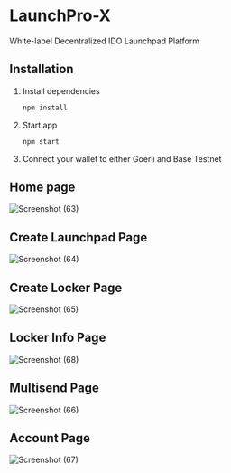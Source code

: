 # LaunchPro-X

White-label Decentralized IDO Launchpad Platform

## Installation

1. Install dependencies

    ```bash
    npm install
    ```

2. Start app

    ```bash
    npm start
    ```

3. Connect your wallet to either Goerli and Base Testnet

## Home page

![Screenshot (63)](https://github.com/Rabeet8/LaunchPro-X/assets/92630941/66f7d3c3-ed7e-4dcc-a7d5-42cd14f22b53)

## Create Launchpad Page


![Screenshot (64)](https://github.com/Rabeet8/LaunchPro-X/assets/92630941/38552ea4-6baa-4969-a0a8-ca55857f7a7b)

## Create Locker Page
![Screenshot (65)](https://github.com/Rabeet8/LaunchPro-X/assets/92630941/be2f6dac-2391-4af9-bea7-1e78957fab8e)

## Locker Info Page

![Screenshot (68)](https://github.com/Rabeet8/LaunchPro-X/assets/92630941/a3d89eac-3a95-44fa-8c28-c38ca1e65308)
 

## Multisend Page

![Screenshot (66)](https://github.com/Rabeet8/LaunchPro-X/assets/92630941/170d3c26-7981-4184-81c0-2cac70fe4ea2)


## Account Page

![Screenshot (67)](https://github.com/Rabeet8/LaunchPro-X/assets/92630941/033ef33f-8ef3-4b35-a596-cdd11366aed4)



